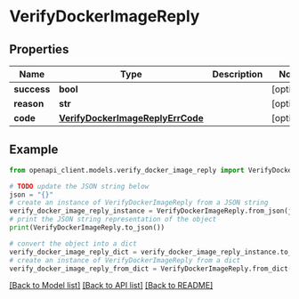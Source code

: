 # VerifyDockerImageReply


## Properties

Name | Type | Description | Notes
------------ | ------------- | ------------- | -------------
**success** | **bool** |  | [optional] 
**reason** | **str** |  | [optional] 
**code** | [**VerifyDockerImageReplyErrCode**](VerifyDockerImageReplyErrCode.md) |  | [optional] 

## Example

```python
from openapi_client.models.verify_docker_image_reply import VerifyDockerImageReply

# TODO update the JSON string below
json = "{}"
# create an instance of VerifyDockerImageReply from a JSON string
verify_docker_image_reply_instance = VerifyDockerImageReply.from_json(json)
# print the JSON string representation of the object
print(VerifyDockerImageReply.to_json())

# convert the object into a dict
verify_docker_image_reply_dict = verify_docker_image_reply_instance.to_dict()
# create an instance of VerifyDockerImageReply from a dict
verify_docker_image_reply_from_dict = VerifyDockerImageReply.from_dict(verify_docker_image_reply_dict)
```
[[Back to Model list]](../README.md#documentation-for-models) [[Back to API list]](../README.md#documentation-for-api-endpoints) [[Back to README]](../README.md)


